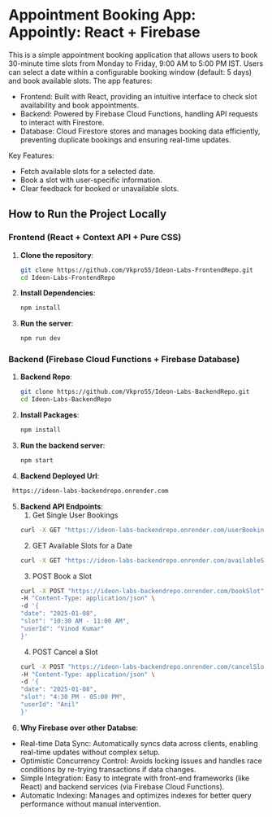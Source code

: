 # Appointment Booking App: Appointly: React + Firebase
This is a simple appointment booking application that allows users to book 30-minute time slots from Monday to Friday, 9:00 AM to 5:00 PM IST. Users can select a date within a configurable booking window (default: 5 days) and book available slots. The app features:

- Frontend: Built with React, providing an intuitive interface to check slot availability and book appointments.
- Backend: Powered by Firebase Cloud Functions, handling API requests to interact with Firestore.
- Database: Cloud Firestore stores and manages booking data efficiently, preventing duplicate bookings and ensuring real-time updates.

Key Features:
- Fetch available slots for a selected date.
- Book a slot with user-specific information.
- Clear feedback for booked or unavailable slots.


## How to Run the Project Locally
### Frontend (React + Context API + Pure CSS)
1. **Clone the repository**:
   ```bash
   git clone https://github.com/Vkpro55/Ideon-Labs-FrontendRepo.git
   cd Ideon-Labs-FrontendRepo
   ```

2. **Install Dependencies**:
   ```bash
   npm install
   ```

3. **Run the server**:
   ```bash
   npm run dev
   ```


### Backend (Firebase Cloud Functions + Firebase Database)

1. **Backend Repo**:
   ```bash
   git clone https://github.com/Vkpro55/Ideon-Labs-BackendRepo.git
   cd Ideon-Labs-BackendRepo
   ```
   
3. **Install Packages**:
   ```bash
   npm install
   ```
3. **Run the backend server**:
   ```bash
   npm start
   ```
4.  **Backend Deployed Url**:
   ```bash
    https://ideon-labs-backendrepo.onrender.com
   ```
5. **Backend API Endpoints**:
   1. Get Single User Bookings
   ```bash
   curl -X GET "https://ideon-labs-backendrepo.onrender.com/userBookings?userId=Vinod%20Kumar"
   ```
   2. GET Available Slots for a Date
   ```bash
   curl -X GET "https://ideon-labs-backendrepo.onrender.com/availableSlots?date=2025-01-08"
   ```
   3. POST Book a Slot
   ```bash
   curl -X POST "https://ideon-labs-backendrepo.onrender.com/bookSlot" \
   -H "Content-Type: application/json" \
   -d '{
   "date": "2025-01-08",
   "slot": "10:30 AM - 11:00 AM",
   "userId": "Vinod Kumar"
   }'
   ```
   4. POST Cancel a Slot
   ```bash
   curl -X POST "https://ideon-labs-backendrepo.onrender.com/cancelSlot" \
   -H "Content-Type: application/json" \
   -d '{
   "date": "2025-01-08",
   "slot": "4:30 PM - 05:00 PM",
   "userId": "Anil"
   }'
   ```
6. **Why Firebase over other Databse**:
- Real-time Data Sync: Automatically syncs data across clients, enabling real-time updates without complex setup.
- Optimistic Concurrency Control: Avoids locking issues and handles race conditions by re-trying transactions if data changes.
- Simple Integration: Easy to integrate with front-end frameworks (like React) and backend services (via Firebase Cloud Functions).
- Automatic Indexing: Manages and optimizes indexes for better query performance without manual intervention.

   
